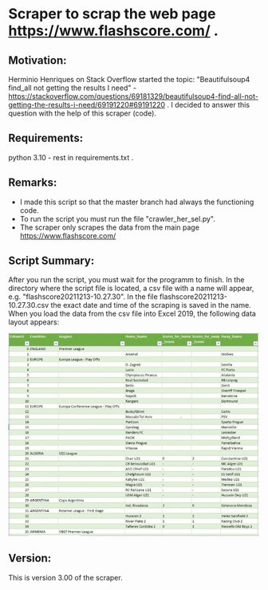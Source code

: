 # Scraper to scrap the web page https://www.flashscore.com/ .

## Motivation:
Herminio Henriques on Stack Overflow started the topic: "Beautifulsoup4 
find_all not getting the results I need" -
https://stackoverflow.com/questions/69181329/beautifulsoup4-find-all-not-getting-the-results-i-need/69191220#69191220 . 
I decided to answer this question with the help of this scraper (code).

## Requirements: 
python 3.10 - rest in requirements.txt .

## Remarks:
- I made this script so that the master branch had always 
  the functioning code. 
- To run the script you must run the file "crawler_her_sel.py". 
- The scraper only scrapes the data from the main page 
  https://www.flashscore.com/

## Script Summary:
After you run the script, you must wait for the programm to finish. In 
the directory where the script file is located, a csv file with a name 
will appear, e.g. "flashscore20211213-10.27.30". In the file 
flashscore20211213-10.27.30.csv the exact date and time of the scraping 
is saved in the name. When you load the data from the csv file into 
Excel 2019, the following data layout appears:

<img src="https://github.com/OliverWisn/crawler_Herminio_Selenium/blob/master/image/demo_1.jpg" width=1000>

## Version:
This is version 3.00 of the scraper.
